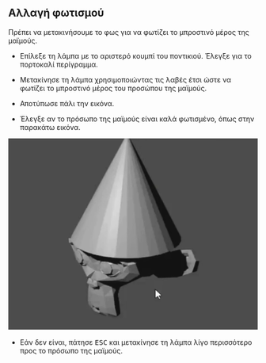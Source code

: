 ## Αλλαγή φωτισμού

Πρέπει να μετακινήσουμε το φως για να φωτίζει το μπροστινό μέρος της μαϊμούς.

+ Επίλεξε τη λάμπα με το αριστερό κουμπί του ποντικιού. Έλεγξε για το πορτοκαλί περίγραμμα.

+ Μετακίνησε τη λάμπα χρησιμοποιώντας τις λαβές έτσι ώστε να φωτίζει το μπροστινό μέρος του προσώπου της μαϊμούς.

+ Αποτύπωσε πάλι την εικόνα.

+ Έλεγξε αν το πρόσωπο της μαϊμούς είναι καλά φωτισμένο, όπως στην παρακάτω εικόνα.

![Καλά φωτισμένο](images/well-lit.png)

+ Εάν δεν είναι, πάτησε <kbd>ESC</kbd> και μετακίνησε τη λάμπα λίγο περισσότερο προς το πρόσωπο της μαϊμούς.